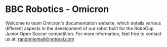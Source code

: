 # BBC Robotics - Omicron

Welcome to team Omicron's documentation website, which details various different aspects in the development of our robot built for the RoboCup Junior Open Soccer competition. For more information, feel free to contact us at: <randomemail@notreal.com>
